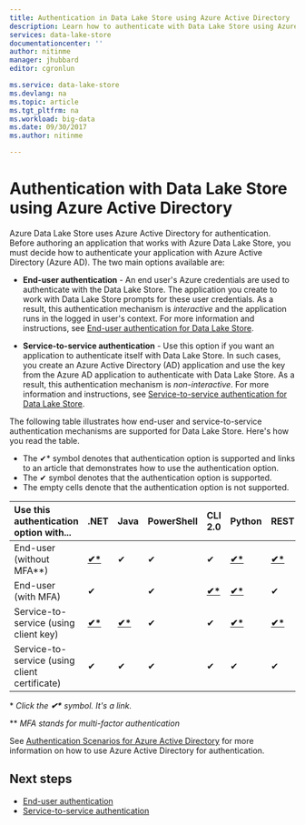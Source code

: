 ```yaml
---
title: Authentication in Data Lake Store using Azure Active Directory | Microsoft Docs
description: Learn how to authenticate with Data Lake Store using Azure Active Directory
services: data-lake-store
documentationcenter: ''
author: nitinme
manager: jhubbard
editor: cgronlun

ms.service: data-lake-store
ms.devlang: na
ms.topic: article
ms.tgt_pltfrm: na
ms.workload: big-data
ms.date: 09/30/2017
ms.author: nitinme

---
```

# Authentication with Data Lake Store using Azure Active Directory

Azure Data Lake Store uses Azure Active Directory for authentication. Before authoring an application that works with Azure Data Lake Store, you must decide how to authenticate your application with Azure Active Directory (Azure AD). The two main options available are:

* **End-user authentication** - An end user's Azure credentials are used to authenticate with the Data Lake Store. The application you create to work with Data Lake Store prompts for these user credentials. As a result, this authentication mechanism is *interactive* and the application runs in the logged in user's context. For more information and instructions, see [End-user authentication for Data Lake Store](data-lake-store-end-user-authenticate-using-active-directory.md).

* **Service-to-service authentication** - Use this option if you want an application to authenticate itself with Data Lake Store. In such cases, you create an Azure Active Directory (AD) application and use the key from the Azure AD application to authenticate with Data Lake Store. As a result, this authentication mechanism is *non-interactive*. For more information and instructions, see [Service-to-service authentication for Data Lake Store](data-lake-store-service-to-service-authenticate-using-active-directory.md).

The following table illustrates how end-user and service-to-service authentication mechanisms are supported for Data Lake Store. Here's how you read the table.

* The ✔* symbol denotes that authentication option is supported and links to an article that demonstrates how to use the authentication option. 
* The ✔ symbol denotes that the authentication option is supported. 
* The empty cells denote that the authentication option is not supported.


|Use this authentication option with...                   |.NET         |Java     |PowerShell |CLI 2.0 | Python   |REST     |
|:---------------------------------------------|:------------|:--------|:----------|:-------------|:---------|:--------|
|End-user (without MFA**)                        |   **[✔*](data-lake-store-end-user-authenticate-net-sdk.md)** |    ✔    |    ✔      |       ✔      |    **[✔*](data-lake-store-end-user-authenticate-python.md#end-user-authentication-without-multi-factor-authentication)**     |    **[✔*](data-lake-store-end-user-authenticate-rest-api.md)**    |
|End-user (with MFA)                           |    ✔        |         |    ✔      |       **[✔*](data-lake-store-get-started-cli-2.0.md)**      |    **[✔*](data-lake-store-end-user-authenticate-python.md#end-user-authentication-with-multi-factor-authentication)**     |    ✔    |
|Service-to-service (using client key)         |    **[✔*](data-lake-store-service-to-service-authenticate-net-sdk.md)** |    **[✔*](data-lake-store-service-to-service-authenticate-java.md)**    |    ✔      |       ✔      |    **[✔*](data-lake-store-service-to-service-authenticate-python.md)**     |    **[✔*](data-lake-store-service-to-service-authenticate-rest-api.md)**    |
|Service-to-service (using client certificate) |    ✔        |    ✔    |    ✔      |       ✔      |    ✔     |    ✔    |

\* *Click the **✔\*** symbol. It's a link.*

\** *MFA stands for multi-factor authentication*

See  [Authentication Scenarios for Azure Active Directory](../active-directory/develop/active-directory-authentication-scenarios.md) for more information on how to use Azure Active Directory for authentication.

## Next steps

* [End-user authentication](data-lake-store-end-user-authenticate-using-active-directory.md)
* [Service-to-service authentication](data-lake-store-service-to-service-authenticate-using-active-directory.md)


